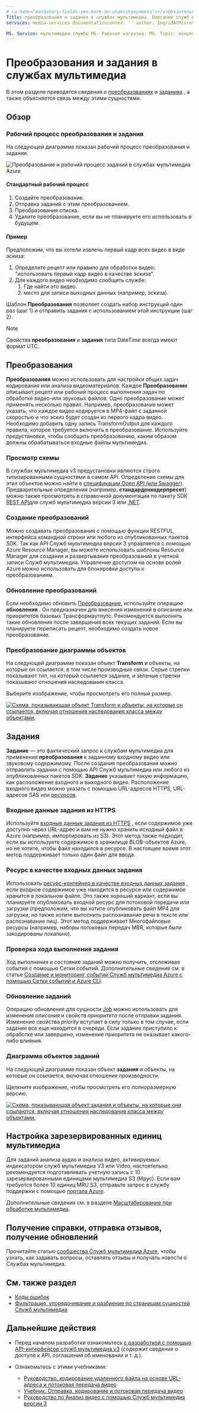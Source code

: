 ```yaml
---
# <a name="mandatory-fields-see-more-on-akamsskyeyemeta"></a>Обязательные поля. Дополнительные сведения см. на aka.ms/skyeye/meta.
Title: преобразования и задания в службах мультимедиа. Описание служб мультимедиа Azure. Узнайте, как создать преобразования для описания правил обработки видео в службах мультимедиа Azure.
services: media-services documentationcenter: '' author: IngridAtMicrosoft manager: femila editor: ''

MS. Service: мультимедиа-службы MS. Рабочая нагрузка: MS. Topic: концептуальная МС. Дата: 03/17/2021 MS. author: инхенкел
---
```


# <a name="transforms-and-jobs-in-media-services"></a>Преобразования и задания в службах мультимедиа

В этом разделе приводятся сведения о [преобразованиях](/rest/api/media/transforms) и [заданиях](/rest/api/media/jobs) , а также объясняется связь между этими сущностями.

## <a name="overview"></a>Обзор

### <a name="transformsjobs-workflow"></a>Рабочий процесс преобразования и задания

На следующей диаграмме показан рабочий процесс преобразования и задания.

![Преобразование и рабочий процесс заданий в службах мультимедиа Azure](./media/encoding/transforms-jobs.png)

#### <a name="typical-workflow"></a>Стандартный рабочий процесс

1. Создайте преобразование.
2. Отправка заданий с этим преобразованием.
3. Преобразования списка.
4. Удалите преобразование, если вы не планируете его использовать в будущем.

#### <a name="example"></a>Пример

Предположим, что вы хотели извлечь первый кадр всех видео в виде эскиза:

1. Определите рецепт или правило для обработки видео: "использовать первый кадр видео в качестве эскиза".
2. Для каждого видео необходимо сообщить службе:
    1. Где найти это видео.
    2. место для записи выходных данных (например, эскиза).

Шаблон **Преобразования** позволяет создать набор инструкций один раз (шаг 1) и отправить задания с использованием этой инструкции (шаг 2).

> [!NOTE]
> Свойства **преобразования** и **задания** типа DateTime всегда имеют формат UTC.

## <a name="transforms"></a>Преобразования

**Преобразования** можно использовать для настройки общих задач кодирования или анализа видеоматериалов. Каждое **Преобразование** описывает рецепт или рабочий процесс выполнения задач по обработке видео-или звуковых файлов. Одно преобразование может применять несколько правил. Например, преобразование может указать, что каждое видео кодируется в MP4-файл с заданной скоростью и что эскиз будет создан из первого кадра видео. Необходимо добавить одну запись TransformOutput для каждого правила, которое требуется включить в преобразование. Используйте предустановки, чтобы сообщить преобразованию, каким образом должны обрабатываться входные файлы мультимедиа.

### <a name="viewing-schema"></a>Просмотр схемы

В службах мультимедиа v3 предустановки являются строго типизированными сущностями в самом API. Определение схемы для этих объектов можно найти в [спецификации Open API (или Swagger)](https://github.com/Azure/azure-rest-api-specs/tree/master/specification/mediaservices/resource-manager/Microsoft.Media/stable/2018-07-01). Предварительные определения (например, **стандарденкодерпресет**) можно также просмотреть в справочной документации по пакету SDK [REST API](/rest/api/media/transforms/createorupdate#standardencoderpreset)для служб мультимедиа версии 3 или [.NET](/dotnet/api/microsoft.azure.management.media.models.standardencoderpreset).

### <a name="creating-transforms"></a>Создание преобразований

Можно создавать преобразования с помощью функции RESTFUL, интерфейса командной строки или любого из опубликованных пакетов SDK. Так как API Служб мультимедиа версии 3 управляется с помощью Azure Resource Manager, вы можете использовать шаблоны Resource Manager для создания и развертывания преобразований в учетной записи Служб мультимедиа. Управление доступом на основе ролей Azure можно использовать для блокировки доступа к преобразованиям.

### <a name="updating-transforms"></a>Обновление преобразований

Если необходимо обновить [Преобразование](/rest/api/media/transforms), используйте операцию **обновления** . Он предназначен для внесения изменений в описание или приоритетов базовых Трансформаутпутс. Рекомендуется выполнять такие обновления после завершения всех текущих заданий. Если вы планируете переписать рецепт, необходимо создать новое преобразование.

### <a name="transform-object-diagram"></a>Преобразование диаграммы объектов

На следующей диаграмме показан объект **Transform** и объекты, на которые он ссылается, в том числе производные связи. Серые стрелки показывают тип, на который ссылается задание, и зеленые стрелки показывают отношения наследования класса.

Выберите изображение, чтобы просмотреть его полный размер.  

[![Схема, показывающая объект Transform и объекты, на которые он ссылается, включая отношения наследования класса между объектами.](./media/api-diagrams/transform-small.png)](./media/api-diagrams/transform-large.png#lightbox)

## <a name="jobs"></a>Задания

**Задание** — это фактический запрос к службам мультимедиа для применения **преобразования** к заданному входному видео или звуковому содержимому. После создания преобразования можно отправлять задания с помощью API Служб мультимедиа или любого из опубликованных пакетов SDK. **Задание** указывает такую информацию, как расположение входного и выходного видео. Расположение входного видео можно указать с помощью URL-адресов HTTPS, URL-адресов SAS или [ресурсов](/rest/api/media/assets).  

### <a name="job-input-from-https"></a>Входные данные задания из HTTPS

Используйте [входные данные задания из HTTPS](job-input-from-http-how-to.md) , если содержимое уже доступно через URL-адрес и вам не нужно хранить исходный файл в Azure (например, импортировать из S3). Этот метод также подходит, если вы используете содержимое в хранилище BLOB-объектов Azure, но не хотите, чтобы файл находился в ресурсе. В настоящее время этот метод поддерживает только один файл для ввода.

### <a name="asset-as-job-input"></a>Ресурс в качестве входных данных задания

Использовать [ресурс-контейнер в качестве входных данных задания](job-input-from-local-file-how-to.md) , если входное содержимое уже находится в ресурсе или содержимое хранится в локальном файле. Это также хороший вариант, если вы планируете опубликовать входной ресурс для потоковой передачи или загрузки (предположим, что вы хотите опубликовать файл MP4 для загрузки, но также хотите выполнить распознавание речи в тексте или распознавание лиц). Этот метод поддерживает Многофайловые ресурсы (например, наборы потоковых передач MBR, которые были закодированы локально).

### <a name="checking-job-progress"></a>Проверка хода выполнения задания

Ход выполнения и состояние заданий можно получить, отслеживая события с помощью Сетки событий. Дополнительные сведения см. в статье [Создание и мониторинг событий Служб мультимедиа Azure с помощью Сетки событий и Azure CLI](monitoring/job-state-events-cli-how-to.md).

### <a name="updating-jobs"></a>Обновление заданий

Операцию обновления для сущности [Job](/rest/api/media/jobs) можно использовать для изменения *описания* и свойств *приоритета* после отправки задания. Изменение свойства *priority* вступает в силу только в том случае, если задание все еще находится в очереди. Если задание приступило к обработке или завершено, изменение приоритета не оказывает какого-либо влияния.

### <a name="job-object-diagram"></a>Диаграмма объектов заданий

На следующей диаграмме показан объект **задания** и объекты, на которые он ссылается, включая отношения производности.

Щелкните изображение, чтобы просмотреть его полноразмерную версию.  

[![Схема, показывающая объект задания и объекты, на которые они ссылаются, включая отношения наследования класса между объектами.](./media/api-diagrams/job-small.png)](./media/api-diagrams/job-large.png#lightbox)

## <a name="configure-media-reserved-units"></a>Настройка зарезервированных единиц мультимедиа

Для заданий анализа аудио и анализа видео, активируемых индексатором служб мультимедиа V3 или Video, настоятельно рекомендуется подготавливать учетную запись с 10 зарезервированными единицами мультимедиа S3 (Мрус). Если вам требуется более 10 единиц MRU S3, отправьте запрос в службу поддержки с помощью [портала Azure](https://portal.azure.com/).

Дополнительные сведения см. в разделе [Масштабирование при обработке мультимедиа](media-reserved-units-cli-how-to.md).

## <a name="ask-questions-give-feedback-get-updates"></a>Получение справки, отправка отзывов, получение обновлений

Прочитайте статью [сообщества Служб мультимедиа Azure](media-services-community.md), чтобы узнать, как задавать вопросы, оставлять отзывы и получать новости о Службах мультимедиа.

## <a name="see-also"></a>См. также раздел

* [Коды ошибок](/rest/api/media/jobs/get#joberrorcode)
* [Фильтрация, упорядочивание и разбиение по страницам сущностей Служб мультимедиа](entities-overview.md)

## <a name="next-steps"></a>Дальнейшие действия

- Перед началом разработки ознакомьтесь [с разработкой с помощью API-интерфейсов служб мультимедиа v3](media-services-apis-overview.md) (содержит сведения о доступе к API, соглашения об именовании и т. д.).
- Ознакомьтесь с этими учебниками:

    - [Руководство. кодирование удаленного файла на основе URL-адреса и потоковая передача видео](stream-files-tutorial-with-rest.md)
    - [Учебник. Отправка, кодирование и потоковая передача видео](stream-files-tutorial-with-api.md)
    - [Руководство по Анализ видео с помощью Служб мультимедиа версии 3](analyze-videos-tutorial-with-api.md)
